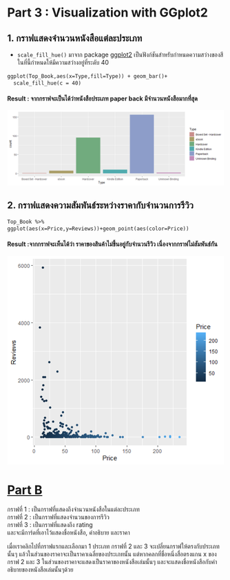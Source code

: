 # Part 3 : Visualization with GGplot2
## 1. กราฟแสดงจำนวนหนังสือแต่ละประเภท
* `scale_fill_hue()` มาจาก package [ggplot2](https://www.r-graph-gallery.com/218-basic-barplots-with-ggplot2.html#color) เป็นฟังก์ชันสำหรับกำหนดความสว่างของสี ในที่นี้กำหนดให้มีความสว่างอยู่ที่ระดับ 40
```{R}
ggplot(Top_Book,aes(x=Type,fill=Type)) + geom_bar()+
  scale_fill_hue(c = 40) 
```
#### Result : จากกราฟจะเป็นได้ว่าหนังสือประเภท paper back มีจำนวนหนังสือมากที่สุด
![barGraph](https://github.com/sit-2021-int214/001-Spotify-Top/blob/main/assignment/HW04_63130500003/graph/bar2.png)


## 2. กราฟแสดงความสัมพันธ์ระหว่างราคากับจำนวนการรีวิว
```{R}
Top_Book %>% ggplot(aes(x=Price,y=Reviews))+geom_point(aes(color=Price))
```
#### Result :จากกราฟจะเห็นได้ว่า ราคาของสินค้าไม่ขึ้นอยู่กับจำนวนรีวิว เนื่องจากกราฟไม่สัมพันธ์กัน
![scatter](https://github.com/sit-2021-int214/001-Spotify-Top/blob/main/assignment/HW04_63130500003/graph/Scatter.png)

# [Part B](https://app.powerbi.com/view?r=eyJrIjoiNjdhZWM1ZjMtNjUxZC00NDMyLWEyNzMtYmY1ZWE3OTMyMTEwIiwidCI6IjZmNDQzMmRjLTIwZDItNDQxZC1iMWRiLWFjMzM4MGJhNjMzZCIsImMiOjEwfQ%3D%3D&pageName=ReportSection)

กราฟที่ 1 : เป็นกราฟที่แสดงถึงจำนวนหนังสือในแต่ละประเภท<br>
กราฟที่ 2 : เป็นกราฟที่แสดงจำนวนของการรีวิว<br>
กราฟที่ 3 : เป็นกราฟที่แสดงถึง rating<br>
และจะมีการ์ดที่เอาไว้แสดงชื่อหนังสือ, คำอธิบาย และราคา

เมื่อเราคลิกไปที่กราฟแรกและเลือกมา 1 ประเภท กราฟที่ 2 และ 3 จะเปลี่ยนกราฟให้ตรงกับประเภทนั้นๆ แล้วในส่วนของราคาจะเป็นราคาเฉลี่ยของประเภทนั้น แต่หากคลกที่ชื่อหนึ่งสื่อตรงแกน x ของ กราฟ 2 และ 3 ในส่วนของราคาจะแสดงเป็นราคาของหนังสือเล่มนั้นๆ และจะแสดงชื่อหนังสือกับคำอธิบายของหนังสือเล่มนั้นๆด้วย
